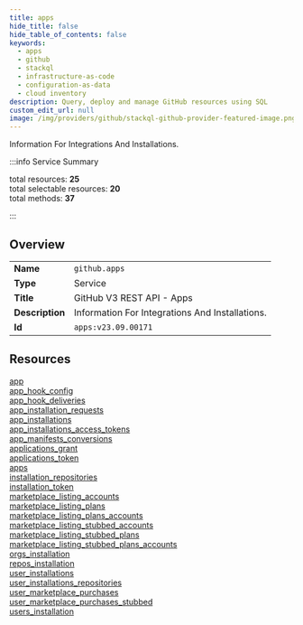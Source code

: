 ```yaml
---
title: apps
hide_title: false
hide_table_of_contents: false
keywords:
  - apps
  - github
  - stackql
  - infrastructure-as-code
  - configuration-as-data
  - cloud inventory
description: Query, deploy and manage GitHub resources using SQL
custom_edit_url: null
image: /img/providers/github/stackql-github-provider-featured-image.png
---
```

Information For Integrations And Installations.  
    
:::info Service Summary

<div class="row">
<div class="providerDocColumn">
<span>total resources:&nbsp;<b>25</b></span><br />
<span>total selectable resources:&nbsp;<b>20</b></span><br />
<span>total methods:&nbsp;<b>37</b></span><br />
</div>
</div>

:::

## Overview
<table><tbody>
<tr><td><b>Name</b></td><td><code>github.apps</code></td></tr>
<tr><td><b>Type</b></td><td>Service</td></tr>
<tr><td><b>Title</b></td><td>GitHub V3 REST API - Apps</td></tr>
<tr><td><b>Description</b></td><td>Information For Integrations And Installations.</td></tr>
<tr><td><b>Id</b></td><td><code>apps:v23.09.00171</code></td></tr>
</tbody></table>

## Resources
<div class="row">
<div class="providerDocColumn">
<a href="/providers/github/apps/app/">app</a><br />
<a href="/providers/github/apps/app_hook_config/">app_hook_config</a><br />
<a href="/providers/github/apps/app_hook_deliveries/">app_hook_deliveries</a><br />
<a href="/providers/github/apps/app_installation_requests/">app_installation_requests</a><br />
<a href="/providers/github/apps/app_installations/">app_installations</a><br />
<a href="/providers/github/apps/app_installations_access_tokens/">app_installations_access_tokens</a><br />
<a href="/providers/github/apps/app_manifests_conversions/">app_manifests_conversions</a><br />
<a href="/providers/github/apps/applications_grant/">applications_grant</a><br />
<a href="/providers/github/apps/applications_token/">applications_token</a><br />
<a href="/providers/github/apps/apps/">apps</a><br />
<a href="/providers/github/apps/installation_repositories/">installation_repositories</a><br />
<a href="/providers/github/apps/installation_token/">installation_token</a><br />
<a href="/providers/github/apps/marketplace_listing_accounts/">marketplace_listing_accounts</a><br />
</div>
<div class="providerDocColumn">
<a href="/providers/github/apps/marketplace_listing_plans/">marketplace_listing_plans</a><br />
<a href="/providers/github/apps/marketplace_listing_plans_accounts/">marketplace_listing_plans_accounts</a><br />
<a href="/providers/github/apps/marketplace_listing_stubbed_accounts/">marketplace_listing_stubbed_accounts</a><br />
<a href="/providers/github/apps/marketplace_listing_stubbed_plans/">marketplace_listing_stubbed_plans</a><br />
<a href="/providers/github/apps/marketplace_listing_stubbed_plans_accounts/">marketplace_listing_stubbed_plans_accounts</a><br />
<a href="/providers/github/apps/orgs_installation/">orgs_installation</a><br />
<a href="/providers/github/apps/repos_installation/">repos_installation</a><br />
<a href="/providers/github/apps/user_installations/">user_installations</a><br />
<a href="/providers/github/apps/user_installations_repositories/">user_installations_repositories</a><br />
<a href="/providers/github/apps/user_marketplace_purchases/">user_marketplace_purchases</a><br />
<a href="/providers/github/apps/user_marketplace_purchases_stubbed/">user_marketplace_purchases_stubbed</a><br />
<a href="/providers/github/apps/users_installation/">users_installation</a><br />
</div>
</div>
